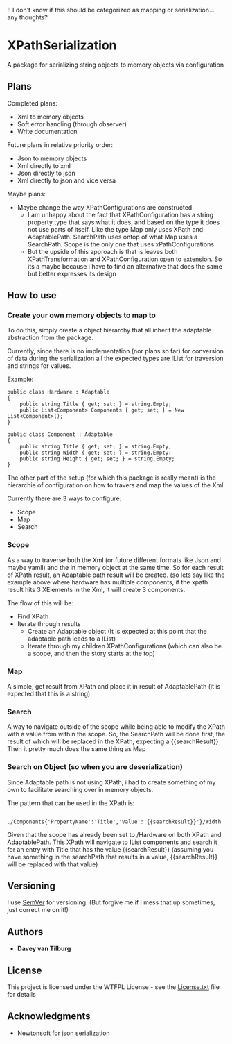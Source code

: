 !! I don't know if this should be categorized as mapping or serialization... any thoughts?

# XPathSerialization

A package for serializing string objects to memory objects via configuration

## Plans

Completed plans:
 - Xml to memory objects
 - Soft error handling (through observer)
 - Write documentation

Future plans in relative priority order:
 - Json to memory objects
 - Xml directly to xml
 - Json directly to json
 - Xml directly to json and vice versa
 
Maybe plans:
  - Maybe change the way XPathConfigurations are constructed
    - I am unhappy about the fact that XPathConfiguration has a string property type that says what it does, and based on the type it does not use parts of itself. Like the type Map only uses XPath and AdaptablePath. SearchPath uses ontop of what Map uses a SearchPath. Scope is the only one that uses xPathConfigurations
    - But the upside of this approach is that is leaves both XPathTransformation and XPathConfiguration open to extension. So its a maybe because i have to find an alternative that does the same but better expresses its design

## How to use

### Create your own memory objects to map to
To do this, simply create a object hierarchy that all inherit the adaptable abstraction from the package.

Currently, since there is no implementation (nor plans so far) for conversion of data during the serialization all the expected types are IList<adaptable> for traversion and strings for values.

Example:
```
public class Hardware : Adaptable
{
    public string Title { get; set; } = string.Empty;
    public List<Component> Components { get; set; } = New List<Component>();
}

public class Component : Adaptable
{
    public string Title { get; set; } = string.Empty;
    public string Width { get; set; } = string.Empty;
    public string Height { get; set; } = string.Empty;
}
```

The other part of the setup (for which this package is really meant) is the hierarchie of configuration on how to travers and map the values of the Xml.

Currently there are 3 ways to configure:
  - Scope
  - Map
  - Search

### Scope 
As a way to traverse both the Xml (or future different formats like Json and maybe yamll) and the in memory object at the same time.
So for each result of XPath result, an Adaptable path result will be created. (so lets say like the example above where hardware has multiple components, if the xpath result hits 3 XElements in the Xml, it will create 3 components.

The flow of this will be:
  - Find XPath
  - Iterate through results
    - Create an Adaptable object (It is expected at this point that the adaptable path leads to a IList<Adaptable>)
    - Iterate through my children XPathConfigurations (which can also be a scope, and then the story starts at the top)
    
### Map
A simple, get result from XPath and place it in result of AdaptablePath (it is expected that this is a string)

### Search
A way to navigate outside of the scope while being able to modify the XPath with a value from within the scope.
So, the SearchPath will be done first, the result of which will be replaced in the XPath, expecting a {{searchResult}}
Then it pretty much does the same thing as Map

### Search on Object (so when you are deserialization)
Since Adaptable path is not using XPath, i had to create something of my own to facilitate searching over in memory objects.

The pattern that can be used in the XPath is:
```
  ./Components{'PropertyName':'Title','Value':'{{searchResult}}'}/Width
```

Given that the scope has already been set to /Hardware on both XPath and AdaptablePath.
This XPath will navigate to IList<Adaptable> components and search it for an entry with Title that has the value {{searchResult}} (assuming you have something in the searchPath that results in a value, {{searchResult}} will be replaced with that value)  

## Versioning

I use [SemVer](http://semver.org/) for versioning. (But forgive me if i mess that up sometimes, just correct me on it!)

## Authors

* **Davey van Tilburg**

## License

This project is licensed under the WTFPL License - see the [License.txt](XPathSerialization/License.txt) file for details

## Acknowledgments

* Newtonsoft for json serialization
